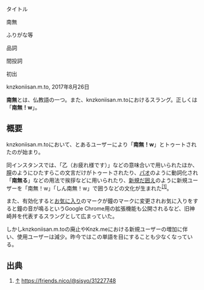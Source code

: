 <div>

タイトル

</div>

南無

ふりがな等

品詞

間投詞

初出

knzkoniisan.m.to, 2017年8月26日

  
**南無**とは、仏教語の一つ。また、knzkoniisan.m.toにおけるスラング。正しくは「**南無！w**」。

## 概要

knzkoniisan.m.toにおいて、とあるユーザーにより「**南無！w**」とトゥートされたのが始まり。

同インスタンスでは、「乙（お疲れ様です）」などの意味合いで用いられたほか、[膣](/%E8%86%A3 "膣")のようにひたすらこの文言だけがトゥートされたり、[パオ](/%E3%83%91%E3%82%AA%E3%82%8B "パオる")のように動詞化され「**南無る**」などの用法で挨拶などに用いられたり、[新規だ囲え](/%E6%96%B0%E8%A6%8F%E3%81%A0%E5%9B%B2%E3%81%88 "新規だ囲え")のように新規ユーザーを「南無！w」「しん南無！w」で囲うなどの文化が生まれた<sup>[\[1\]](#cite_note-1)</sup>。

また、有効化すると[お気に入り](/%E3%81%8A%E6%B0%97%E3%81%AB%E5%85%A5%E3%82%8A "お気に入り")のマークが鐘のマークに変更されお気に入りをすると鐘の音が鳴るというGoogle Chrome用の拡張機能も公開されるなど、旧神崎丼を代表するスラングとして広まっていた。

しかしknzkoniisan.m.toの廃止やKnzk.meにおける新規ユーザーの増加に伴い、使用ユーザーは減少。昨今ではこの単語を目にすることも少なくなっている。

## 出典

<div>

1.  [↑](#cite_ref-1) <a href="https://friends.nico/@sisyo/31227748" rel="nofollow">https://friends.nico/@sisyo/31227748</a>

</div>
